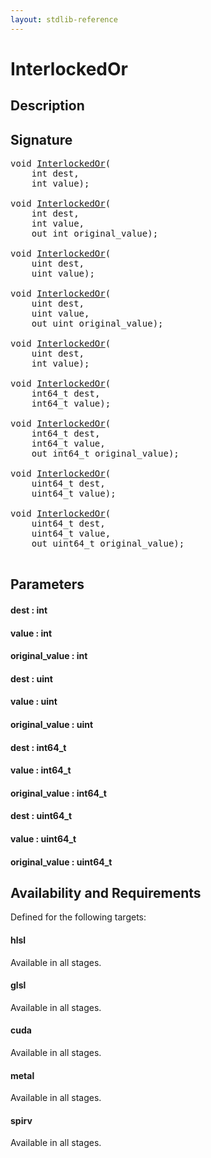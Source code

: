 ```yaml
---
layout: stdlib-reference
---
```


# InterlockedOr

## Description





## Signature 

<pre>
<span class="code_keyword">void</span> <a href="/stdlib-reference/global-decls/InterlockedOr">InterlockedOr</a>(
    <span class="code_keyword">int</span> <span class='code_param'>dest</span>,
    <span class="code_keyword">int</span> <span class='code_param'>value</span>);

<span class="code_keyword">void</span> <a href="/stdlib-reference/global-decls/InterlockedOr">InterlockedOr</a>(
    <span class="code_keyword">int</span> <span class='code_param'>dest</span>,
    <span class="code_keyword">int</span> <span class='code_param'>value</span>,
    <span class="code_keyword">out</span> <span class="code_keyword">int</span> <span class='code_param'>original_value</span>);

<span class="code_keyword">void</span> <a href="/stdlib-reference/global-decls/InterlockedOr">InterlockedOr</a>(
    <span class="code_keyword">uint</span> <span class='code_param'>dest</span>,
    <span class="code_keyword">uint</span> <span class='code_param'>value</span>);

<span class="code_keyword">void</span> <a href="/stdlib-reference/global-decls/InterlockedOr">InterlockedOr</a>(
    <span class="code_keyword">uint</span> <span class='code_param'>dest</span>,
    <span class="code_keyword">uint</span> <span class='code_param'>value</span>,
    <span class="code_keyword">out</span> <span class="code_keyword">uint</span> <span class='code_param'>original_value</span>);

<span class="code_keyword">void</span> <a href="/stdlib-reference/global-decls/InterlockedOr">InterlockedOr</a>(
    <span class="code_keyword">uint</span> <span class='code_param'>dest</span>,
    <span class="code_keyword">int</span> <span class='code_param'>value</span>);

<span class="code_keyword">void</span> <a href="/stdlib-reference/global-decls/InterlockedOr">InterlockedOr</a>(
    int64_t <span class='code_param'>dest</span>,
    int64_t <span class='code_param'>value</span>);

<span class="code_keyword">void</span> <a href="/stdlib-reference/global-decls/InterlockedOr">InterlockedOr</a>(
    int64_t <span class='code_param'>dest</span>,
    int64_t <span class='code_param'>value</span>,
    <span class="code_keyword">out</span> int64_t <span class='code_param'>original_value</span>);

<span class="code_keyword">void</span> <a href="/stdlib-reference/global-decls/InterlockedOr">InterlockedOr</a>(
    uint64_t <span class='code_param'>dest</span>,
    uint64_t <span class='code_param'>value</span>);

<span class="code_keyword">void</span> <a href="/stdlib-reference/global-decls/InterlockedOr">InterlockedOr</a>(
    uint64_t <span class='code_param'>dest</span>,
    uint64_t <span class='code_param'>value</span>,
    <span class="code_keyword">out</span> uint64_t <span class='code_param'>original_value</span>);

</pre>

## Parameters

#### dest : int
#### value : int
#### original\_value : int
#### dest : uint
#### value : uint
#### original\_value : uint
#### dest : int64\_t
#### value : int64\_t
#### original\_value : int64\_t
#### dest : uint64\_t
#### value : uint64\_t
#### original\_value : uint64\_t

## Availability and Requirements

Defined for the following targets:

#### hlsl
Available in all stages.

#### glsl
Available in all stages.

#### cuda
Available in all stages.

#### metal
Available in all stages.

#### spirv
Available in all stages.



